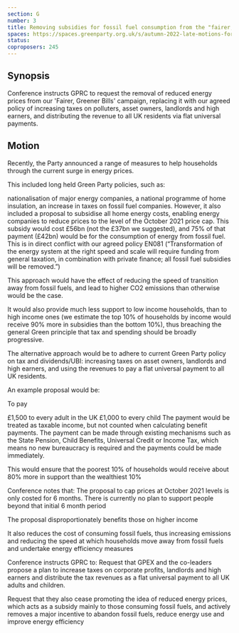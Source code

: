 ```yaml
---
section: G
number: 3
title: Removing subsidies for fossil fuel consumption from the "fairer, greener bills" campaign
spaces: https://spaces.greenparty.org.uk/s/autumn-2022-late-motions-forum/?contentId=107900
status: 
coproposers: 245
---
```

## Synopsis
Conference instructs GPRC to request the removal of reduced energy prices from our 'Fairer, Greener Bills' campaign, replacing it with our agreed policy of increasing taxes on polluters, asset owners, landlords and high earners, and distributing the revenue to all UK residents via flat universal payments.

## Motion
Recently, the Party announced a range of measures to help households through the current surge in energy prices.

This included long held Green Party policies, such as:

nationalisation of major energy companies,
a national programme of home insulation,
an increase in taxes on fossil fuel companies.
However, it also included a proposal to subsidise all home energy costs, enabling energy companies to reduce prices to the level of the October 2021 price cap. This subsidy would cost £56bn (not the £37bn we suggested), and 75% of that payment (£42bn) would be for the consumption of energy from fossil fuel. This is in direct conflict with our agreed policy EN081 (“Transformation of the energy system at the right speed and scale will require funding from general taxation, in combination with private finance; all fossil fuel subsidies will be removed.”)

This approach would have the effect of reducing the speed of transition away from fossil fuels, and lead to higher CO2 emissions than otherwise would be the case.

It would also provide much less support to low income households, than to high income ones (we estimate the top 10% of households by income would receive 90% more in subsidies than the bottom 10%), thus breaching the general Green principle that tax and spending should be broadly progressive.

The alternative approach would be to adhere to current Green Party policy on tax and dividends/UBI: increasing taxes on asset owners, landlords and high earners, and using the revenues to pay a flat universal payment to all UK residents.

An example proposal would be:

To pay

£1,500 to every adult in the UK
£1,000 to every child
The payment would be treated as taxable income, but not counted when calculating benefit payments. The payment can be made through existing mechanisms such as the State Pension, Child Benefits, Universal Credit or Income Tax, which means no new bureaucracy is required and the payments could be made immediately.

This would ensure that the poorest 10% of households would receive about 80% more in support than the wealthiest 10%

Conference notes that:
The proposal to cap prices at October 2021 levels is only costed for 6 months. There is currently no plan to support people beyond that initial 6 month period

The proposal disproportionately benefits those on higher income

It also reduces the cost of consuming fossil fuels, thus increasing emissions and reducing the speed at which households move away from fossil fuels and undertake energy efficiency measures

Conference instructs GPRC to:
Request that GPEX and the co-leaders propose a plan to increase taxes on corporate profits, landlords and high earners and distribute the tax revenues as a flat universal payment to all UK adults and children.

Request that they also cease promoting the idea of reduced energy prices, which acts as a subsidy mainly to those consuming fossil fuels, and actively removes a major incentive to abandon fossil fuels, reduce energy use and improve energy efficiency
